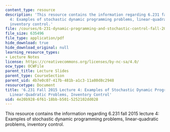 ```yaml
---
content_type: resource
description: 'This resource contains the information regarding 6.231 fall 2015 lecture
  4: Examples of stochastic dynamic programming problems, linear-quadratic problems,
  inventory control.'
file: /courses/6-231-dynamic-programming-and-stochastic-control-fall-2015/4e20b9286f6118bbb5015252102dd028_MIT6_231F15_Lec4.pdf
file_size: 635496
file_type: application/pdf
hide_download: true
hide_download_original: null
learning_resource_types:
- Lecture Notes
license: https://creativecommons.org/licenses/by-nc-sa/4.0/
ocw_type: OCWFile
parent_title: Lecture Slides
parent_type: CourseSection
parent_uid: 4b7e0c07-417b-481b-a1c3-11a80d8c2948
resourcetype: Document
title: '6.231 Fall 2015 Lecture 4: Examples of Stochastic Dynamic Programming Problems,
  Linear-Quadratic Problems, Inventory Control'
uid: 4e20b928-6f61-18bb-b501-5252102dd028
---
```

This resource contains the information regarding 6.231 fall 2015 lecture 4: Examples of stochastic dynamic programming problems, linear-quadratic problems, inventory control.